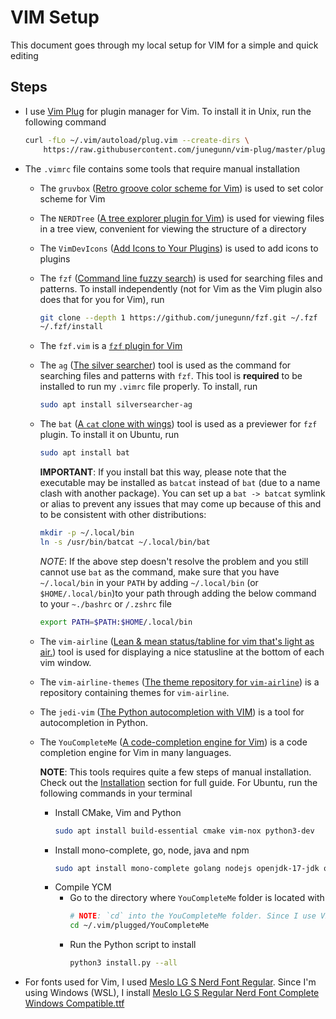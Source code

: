 # VIM Setup

This document goes through my local setup for VIM for a simple and quick editing

## Steps
* I use [Vim Plug](https://github.com/junegunn/vim-plug) for plugin manager for
  Vim. To install it in Unix, run the following command

  ```zsh
  curl -fLo ~/.vim/autoload/plug.vim --create-dirs \
      https://raw.githubusercontent.com/junegunn/vim-plug/master/plug.vim
  ```

* The `.vimrc` file contains some tools that require manual installation
  * The `gruvbox` ([Retro groove color scheme for
    Vim](https://github.com/morhetz/gruvbox)) is used to set color scheme for
    Vim

  * The `NERDTree` ([A tree explorer plugin for
    Vim](https://github.com/preservim/nerdtree)) is used for viewing files in a
    tree view, convenient for viewing the structure of a directory

  * The `VimDevIcons` ([Add Icons to Your Plugins](https://github.com/ryanoasis/vim-devicons)) is used to add icons to plugins

  * The `fzf` ([Command line fuzzy search](https://github.com/junegunn/fzf)) is
    used for searching files and patterns. To install independently (not for Vim
    as the Vim plugin also does that for you for Vim), run

    ```zsh
    git clone --depth 1 https://github.com/junegunn/fzf.git ~/.fzf
    ~/.fzf/install
    ```

  * The `fzf.vim` is a [`fzf` plugin for
    Vim](https://github.com/junegunn/fzf.vim)

  * The `ag` ([The silver
    searcher](https://github.com/ggreer/the_silver_searcher)) tool is used as
    the command for searching files and patterns with `fzf`. This tool is
    __required__ to be installed to run my `.vimrc` file properly. To install,
    run

    ```zsh
    sudo apt install silversearcher-ag
    ```

  * The `bat` ([A `cat` clone with wings](https://github.com/sharkdp/bat)) tool
    is used as a previewer for `fzf` plugin. To install it on Ubuntu, run

    ```zsh
    sudo apt install bat
    ```

    __IMPORTANT__: If you install bat this way, please note that the executable
    may be installed as `batcat` instead of `bat` (due to a name clash with
    another package). You can set up a `bat -> batcat` symlink or alias to
    prevent any issues that may come up because of this and to be consistent
    with other distributions:

    ```zsh
    mkdir -p ~/.local/bin
    ln -s /usr/bin/batcat ~/.local/bin/bat
    ```

    _NOTE_: If the above step doesn't resolve the problem and you still cannot
    use `bat` as the command, make sure that you have `~/.local/bin` in your
    `PATH` by adding `~/.local/bin` (or `$HOME/.local/bin`)to your path through
    adding the below command to your `~./bashrc` or `/.zshrc` file
    ```zsh
    export PATH=$PATH:$HOME/.local/bin
    ```

  * The `vim-airline` ([Lean & mean status/tabline for vim that's light as
    air.](https://github.com/vim-airline/vim-airline)) tool is used for
    displaying a nice statusline at the bottom of each vim window.

  * The `vim-airline-themes` ([The theme repository for
    `vim-airline`](https://github.com/vim-airline/vim-airline-themes)) is a
    repository containing themes for `vim-airline`.

  * The `jedi-vim` ([The Python autocompletion with
    VIM](https://github.com/davidhalter/jedi-vim)) is a tool for autocompletion
    in Python.

  * The `YouCompleteMe` ([A code-completion engine for
    Vim](https://github.com/ycm-core/YouCompleteMe)) is a code completion engine
    for Vim in many languages.

    __NOTE__: This tools requires quite a few steps of manual installation.
    Check out the
    [Installation](https://github.com/ycm-core/YouCompleteMe#installation)
    section for full guide. For Ubuntu, run the following commands in your
    terminal
    * Install CMake, Vim and Python
      ```zsh
      sudo apt install build-essential cmake vim-nox python3-dev
      ```
    * Install mono-complete, go, node, java and npm
      ```zsh
      sudo apt install mono-complete golang nodejs openjdk-17-jdk openjdk-17-jre npm
      ```
    * Compile YCM
      * Go to the directory where `YouCompleteMe` folder is located with
        ```zsh
        # NOTE: `cd` into the YouCompleteMe folder. Since I use Vim-Plug to manage Vim plugins and install the plugins under the `~/.vimrc/plugged` folder. I `cd` into that folder
        cd ~/.vim/plugged/YouCompleteMe
        ```
      * Run the Python script to install
        ```zsh
        python3 install.py --all
        ```

* For fonts used for Vim, I used [Meslo LG S Nerd
  Font Regular](https://github.com/ryanoasis/nerd-fonts/blob/master/patched-fonts/Meslo/S/Regular/complete).
  Since I'm using Windows (WSL), I install [Meslo LG S Regular Nerd Font Complete Windows Compatible.ttf](https://github.com/ryanoasis/nerd-fonts/blob/master/patched-fonts/Meslo/S/Regular/complete/Meslo%20LG%20S%20Regular%20Nerd%20Font%20Complete%20Windows%20Compatible.ttf)
